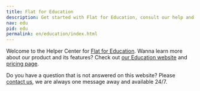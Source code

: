 ```yaml
---
title: Flat for Education
description: Get started with Flat for Education, consult our help and info regarding our education product usage.
nav: edu
pid: edu
permalink: en/education/index.html
---
```


Welcome to the Helper Center for [Flat for Education](https://flat.io/edu). Wanna learn more about our product and its features? Check out [our Education website](https://flat.io/edu) and [pricing page](https://flat.io/edu/pricing).

Do you have a question that is not answered on this website? Please [contact us](https://flat.io/support), we are always one message away and available 24/7.